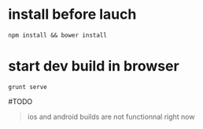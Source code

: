 # install before lauch

`npm install && bower install`

# start dev build in browser

`grunt serve`


#TODO
> ios and android builds are not functionnal right now